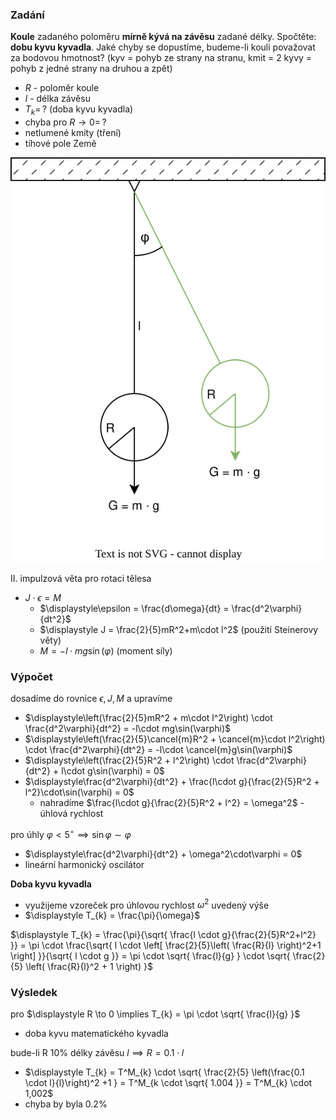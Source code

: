 ### Zadání

**Koule** zadaného poloměru **mírně kývá na závěsu** zadané délky. Spočtěte: **dobu kyvu kyvadla**. Jaké chyby se dopustíme, budeme-li kouli považovat za bodovou hmotnost? (kyv = pohyb ze strany na stranu, kmit = 2 kyvy = pohyb z jedné strany na druhou a zpět)

- $R$ - poloměr koule
- $l$ - délka závěsu
- $T_{k} = \, ?$ (doba kyvu kyvadla)
- chyba pro $R \to 0 = \, ?$
- netlumené kmity (tření)
- tíhové pole Země

![](_assets/priklad9.svg)

II. impulzová věta pro rotaci tělesa
- $J \cdot \epsilon = M$
	- $\displaystyle\epsilon = \frac{d\omega}{dt} = \frac{d^2\varphi}{dt^2}$
	- $\displaystyle J = \frac{2}{5}mR^2+m\cdot l^2$ (použití Steinerovy věty)
	- $M = - l \cdot mg\sin(\varphi)$ (moment síly)


### Výpočet

dosadíme do rovnice $\epsilon, J, M$ a upravíme
- $\displaystyle\left(\frac{2}{5}mR^2 + m\cdot l^2\right) \cdot \frac{d^2\varphi}{dt^2} = -l\cdot mg\sin(\varphi)$
- $\displaystyle\left(\frac{2}{5}\cancel{m}R^2 + \cancel{m}\cdot l^2\right) \cdot \frac{d^2\varphi}{dt^2} = -l\cdot \cancel{m}g\sin(\varphi)$
- $\displaystyle\left(\frac{2}{5}R^2 + l^2\right) \cdot \frac{d^2\varphi}{dt^2} + l\cdot g\sin(\varphi) = 0$
- $\displaystyle\frac{d^2\varphi}{dt^2} + \frac{l\cdot g}{\frac{2}{5}R^2 + l^2}\cdot\sin(\varphi) = 0$
	- nahradíme $\frac{l\cdot g}{\frac{2}{5}R^2 + l^2} = \omega^2$ - úhlová rychlost

pro úhly $\varphi < 5^\circ \implies \sin \varphi \sim \varphi$
- $\displaystyle\frac{d^2\varphi}{dt^2} + \omega^2\cdot\varphi = 0$
- lineární harmonický oscilátor

**Doba kyvu kyvadla**
- využijeme vzoreček pro úhlovou rychlost $\omega^2$ uvedený výše
- $\displaystyle T_{k} = \frac{\pi}{\omega}$

$\displaystyle T_{k} = \frac{\pi}{\sqrt{ \frac{l \cdot g}{\frac{2}{5}R^2+l^2} }} = \pi \cdot \frac{\sqrt{ l \cdot \left[ \frac{2}{5}\left( \frac{R}{l} \right)^2+1 \right] }}{\sqrt{ l \cdot g }} = \pi \cdot \sqrt{ \frac{l}{g} } \cdot \sqrt{ \frac{2}{5} \left( \frac{R}{l}^2 + 1 \right) }$

### Výsledek

pro $\displaystyle R \to 0 \implies T_{k} = \pi \cdot \sqrt{ \frac{l}{g} }$
- doba kyvu matematického kyvadla

bude-li R 10% délky závěsu $l \implies R = 0.1\cdot l$
- $\displaystyle T_{k} = T^M_{k} \cdot \sqrt{ \frac{2}{5} \left(\frac{0.1 \cdot l}{l}\right)^2 +1 } = T^M_{k \cdot \sqrt{ 1.004 }} = T^M_{k} \cdot 1,002$
- chyba by byla 0.2%
